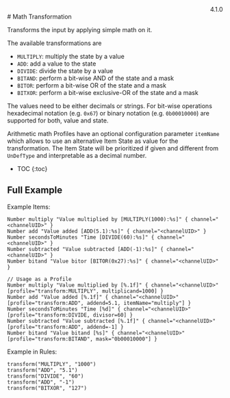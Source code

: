 <div style="text-align: right">4.1.0</div>
# Math Transformation

Transforms the input by applying simple math on it.

The available transformations are 

- `MULTIPLY`: multiply the state by a value
- `ADD`: add a value to the state
- `DIVIDE`: divide the state by a value
- `BITAND`: perform a bit-wise AND of the state and a mask
- `BITOR`: perform a bit-wise OR of the state and a mask
- `BITXOR`: perform a bit-wise exclusive-OR of the state and a mask

The values need to be either decimals or strings.
For bit-wise operations hexadecimal notation (e.g. `0x67`) or binary notation (e.g. `0b00010000`) are supported for both, value and state.

Arithmetic math Profiles have an optional configuration parameter `itemName` which allows to use an alternative Item State as value for the transformation.
The Item State will be prioritized if given and different from `UnDefType` and interpretable as a decimal number.

* TOC
{:toc}
## Full Example

Example Items:

```
Number multiply "Value multiplied by [MULTIPLY(1000):%s]" { channel="<channelUID>" }
Number add "Value added [ADD(5.1):%s]" { channel="<channelUID>" }
Number secondsToMinutes "Time [DIVIDE(60):%s]" { channel="<channelUID>" }
Number subtracted "Value subtracted [ADD(-1):%s]" { channel="<channelUID>" }
Number bitand "Value bitor [BITOR(0x27):%s]" { channel="<channelUID>" }

// Usage as a Profile
Number multiply "Value multiplied by [%.1f]" { channel="<channelUID>" [profile="transform:MULTIPLY", multiplicand=1000] }
Number add "Value added [%.1f]" { channel="<channelUID>" [profile="transform:ADD", addend=5.1, itemName="multiply"] }
Number secondsToMinutes "Time [%d]" { channel="<channelUID>" [profile="transform:DIVIDE, divisor=60] }
Number subtracted "Value subtracted [%.1f]" { channel="<channelUID>" [profile="transform:ADD", addend=-1] }
Number bitand "Value bitand [%s]" { channel="<channelUID>" [profile="transform:BITAND", mask="0b00010000"] }
```

Example in Rules:

```
transform("MULTIPLY", "1000")
transform("ADD", "5.1")
transform("DIVIDE", "60")
transform("ADD", "-1")
transform("BITXOR", "127")
```
